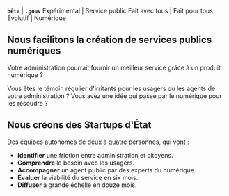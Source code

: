 **`bêta`** | **`.gouv`**
Expérimental | Service public
Fait avec tous | Fait pour tous
Évolutif | Numérique


## Nous facilitons la création de services publics numériques

Votre administration pourrait fournir un meilleur service grâce à un produit numérique ?

Vous êtes le témoin régulier d'irritants pour les usagers ou les agents de votre administration ? Vous avez une idée qui passe par le numérique pour les résoudre ?

## Nous créons des Startups d'État

Des équipes autonomes de deux à quatre personnes, qui vont :

- **Identifier** une friction entre administration et citoyens.
- **Comprendre** le besoin avec les usagers.
- **Accompagner** un agent public par des experts du numérique.
- **Évaluer** la viabilité du service en six mois.
- **Diffuser** à grande échelle en douze mois.
